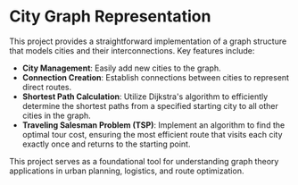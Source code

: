 # City Graph Representation

This project provides a straightforward implementation of a graph structure that models cities and their interconnections. Key features include:

- **City Management**: Easily add new cities to the graph.
- **Connection Creation**: Establish connections between cities to represent direct routes.
- **Shortest Path Calculation**: Utilize Dijkstra's algorithm to efficiently determine the shortest paths from a specified starting city to all other cities in the graph.
- **Traveling Salesman Problem (TSP)**: Implement an algorithm to find the optimal tour cost, ensuring the most efficient route that visits each city exactly once and returns to the starting point.

This project serves as a foundational tool for understanding graph theory applications in urban planning, logistics, and route optimization.
